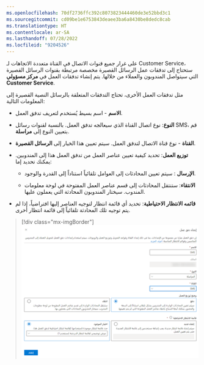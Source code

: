 ```yaml
---
ms.openlocfilehash: 70df2736ffc392c8073823444460de3e52bbd3c1
ms.sourcegitcommit: cd09be1e6753843deaee3ba6a8430be8dedc8cab
ms.translationtype: HT
ms.contentlocale: ar-SA
ms.lasthandoff: 07/28/2022
ms.locfileid: "9204526"
---
```

على غرار جميع قنوات الاتصال في القناة متعددة الاتجاهات لـ Customer Service، ستحتاج إلى تدفقات عمل الرسائل القصيرة مخصصة مرتبطة بقنوات الرسائل القصيرة التي سيتواصل المندوبون والعملاء من خلالها. يتم إنشاء تدفقات العمل في **مركز مسؤولي Customer Service**.  

مثل تدفقات العمل الأخرى، تحتاج التدفقات المتعلقة بالرسائل النصية القصيرة إلى المعلومات التالية:

- **الاسم** - اسم بسيط يُستخدم لتعريف تدفق العمل.

- **النوع**: نوع اتصال القناة الذي سيعالجه تدفق العمل. بالنسبة لقنوات رسائل SMS، قم بتعيين النوع إلى **مراسلة**.    

- **القناة** - نوع قناة الاتصال لتدفق العمل. سيتم تعيين هذا الخيار إلى **الرسائل القصيرة**.

- **توزيع العمل**: تحديد كيفية تعيين عناصر العمل من تدفق العمل هذا إلى المندوبين. يمكنك تحديد إما:

    - **الإرسال** : سيتم تعيين المحادثات إلى العوامل تلقائياً استناداً إلى القدرة والوجود.  
    
    - **الانتقاء**: ستنتقل المحادثات إلى قسم عناصر العمل المفتوحة في لوحة معلومات المندوب.  سيختار المندوبون المحادثة التي يعملون عليها.  
    
- **قائمه الانتظار الاحتياطية**: تحديد أي قائمة انتظار لتوجيه العناصر إليها افتراضياً، إذا لم يتم توجيه تلك المحادثة تلقائياً إلى قائمة انتظار أخرى.  

> [!div class="mx-imgBorder"]
> [![لقطة شاشة لتدفق عمل جديد مع الإرسال باعتباره وضع توزيع العمل.](../media/3-sms-workstream.png)](../media/3-sms-workstream.png#lightbox)

